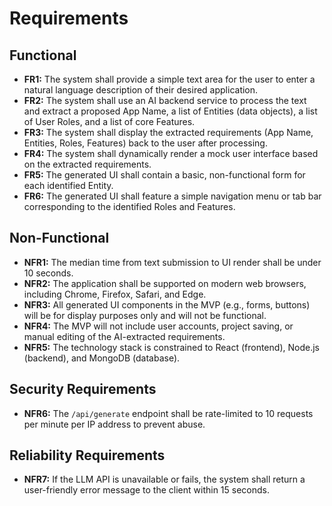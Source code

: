 # Requirements

## Functional
*   **FR1:** The system shall provide a simple text area for the user to enter a natural language description of their desired application.
*   **FR2:** The system shall use an AI backend service to process the text and extract a proposed App Name, a list of Entities (data objects), a list of User Roles, and a list of core Features.
*   **FR3:** The system shall display the extracted requirements (App Name, Entities, Roles, Features) back to the user after processing.
*   **FR4:** The system shall dynamically render a mock user interface based on the extracted requirements.
*   **FR5:** The generated UI shall contain a basic, non-functional form for each identified Entity.
*   **FR6:** The generated UI shall feature a simple navigation menu or tab bar corresponding to the identified Roles and Features.

## Non-Functional
*   **NFR1:** The median time from text submission to UI render shall be under 10 seconds.
*   **NFR2:** The application shall be supported on modern web browsers, including Chrome, Firefox, Safari, and Edge.
*   **NFR3:** All generated UI components in the MVP (e.g., forms, buttons) will be for display purposes only and will not be functional.
*   **NFR4:** The MVP will not include user accounts, project saving, or manual editing of the AI-extracted requirements.
*   **NFR5:** The technology stack is constrained to React (frontend), Node.js (backend), and MongoDB (database).

## Security Requirements
*   **NFR6:** The `/api/generate` endpoint shall be rate-limited to 10 requests per minute per IP address to prevent abuse.

## Reliability Requirements
*   **NFR7:** If the LLM API is unavailable or fails, the system shall return a user-friendly error message to the client within 15 seconds.
